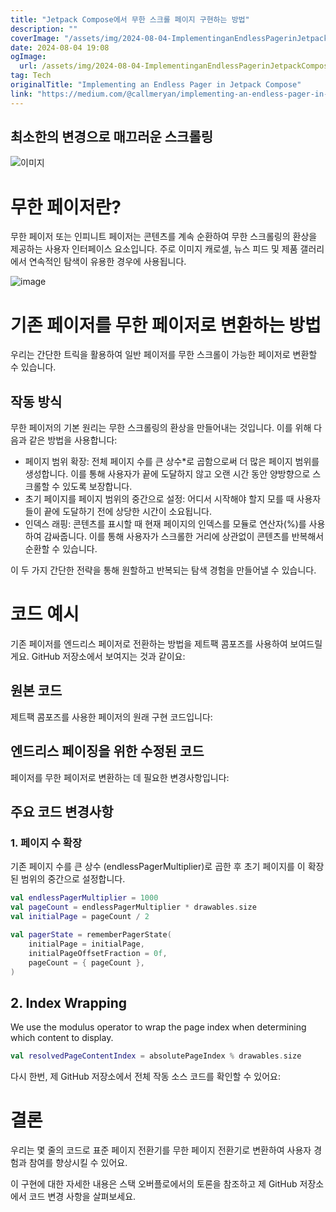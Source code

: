 ```yaml
---
title: "Jetpack Compose에서 무한 스크롤 페이지 구현하는 방법"
description: ""
coverImage: "/assets/img/2024-08-04-ImplementinganEndlessPagerinJetpackCompose_0.png"
date: 2024-08-04 19:08
ogImage: 
  url: /assets/img/2024-08-04-ImplementinganEndlessPagerinJetpackCompose_0.png
tag: Tech
originalTitle: "Implementing an Endless Pager in Jetpack Compose"
link: "https://medium.com/@callmeryan/implementing-an-endless-pager-in-jetpack-compose-bbb509a434b6"
---
```



## 최소한의 변경으로 매끄러운 스크롤링

![이미지](/assets/img/2024-08-04-ImplementinganEndlessPagerinJetpackCompose_0.png)

# 무한 페이저란?

무한 페이저 또는 인피니트 페이저는 콘텐츠를 계속 순환하여 무한 스크롤링의 환상을 제공하는 사용자 인터페이스 요소입니다. 주로 이미지 캐로셀, 뉴스 피드 및 제품 갤러리에서 연속적인 탐색이 유용한 경우에 사용됩니다.

<div class="content-ad"></div>


![image](https://miro.medium.com/v2/resize:fit:640/1*R5jKsgVazelbMjVUm6YVWQ.gif)

# 기존 페이저를 무한 페이저로 변환하는 방법

우리는 간단한 트릭을 활용하여 일반 페이저를 무한 스크롤이 가능한 페이저로 변환할 수 있습니다.

## 작동 방식


<div class="content-ad"></div>

무한 페이저의 기본 원리는 무한 스크롤링의 환상을 만들어내는 것입니다. 이를 위해 다음과 같은 방법을 사용합니다:

- 페이지 범위 확장: 전체 페이지 수를 큰 상수*로 곱함으로써 더 많은 페이지 범위를 생성합니다. 이를 통해 사용자가 끝에 도달하지 않고 오랜 시간 동안 양방향으로 스크롤할 수 있도록 보장합니다.
- 초기 페이지를 페이지 범위의 중간으로 설정: 어디서 시작해야 할지 모를 때 사용자들이 끝에 도달하기 전에 상당한 시간이 소요됩니다.
- 인덱스 래핑: 콘텐츠를 표시할 때 현재 페이지의 인덱스를 모듈로 연산자(%)를 사용하여 감싸줍니다. 이를 통해 사용자가 스크롤한 거리에 상관없이 콘텐츠를 반복해서 순환할 수 있습니다.

이 두 가지 간단한 전략을 통해 원할하고 반복되는 탐색 경험을 만들어낼 수 있습니다.

# 코드 예시

<div class="content-ad"></div>

기존 페이저를 엔드리스 페이저로 전환하는 방법을 제트팩 콤포즈를 사용하여 보여드릴게요. GitHub 저장소에서 보여지는 것과 같이요:
  
## 원본 코드
제트팩 콤포즈를 사용한 페이저의 원래 구현 코드입니다:

## 엔드리스 페이징을 위한 수정된 코드

<div class="content-ad"></div>

페이저를 무한 페이저로 변환하는 데 필요한 변경사항입니다:

## 주요 코드 변경사항

### 1. 페이지 수 확장

기존 페이지 수를 큰 상수 (endlessPagerMultiplier)로 곱한 후 초기 페이지를 이 확장된 범위의 중간으로 설정합니다.

<div class="content-ad"></div>

```kotlin
val endlessPagerMultiplier = 1000
val pageCount = endlessPagerMultiplier * drawables.size
val initialPage = pageCount / 2

val pagerState = rememberPagerState(
    initialPage = initialPage,
    initialPageOffsetFraction = 0f,
    pageCount = { pageCount },
)
```

## 2. Index Wrapping

We use the modulus operator to wrap the page index when determining which content to display.

```kotlin
val resolvedPageContentIndex = absolutePageIndex % drawables.size
```

<div class="content-ad"></div>

다시 한번, 제 GitHub 저장소에서 전체 작동 소스 코드를 확인할 수 있어요:

# 결론

우리는 몇 줄의 코드로 표준 페이지 전환기를 무한 페이지 전환기로 변환하여 사용자 경험과 참여를 향상시킬 수 있어요.

이 구현에 대한 자세한 내용은 스택 오버플로에서의 토론을 참조하고 제 GitHub 저장소에서 코드 변경 사항을 살펴보세요.